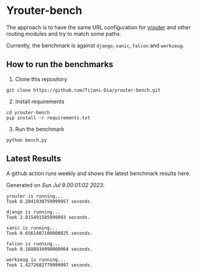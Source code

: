 # Yrouter-bench

The approach is to have the same URL configuration for [yrouter](https://github.com/Tijani-Dia/yrouter) and other routing modules and try to match some paths.

Currently, the benchmark is against `django`, `sanic`, `falcon` and `werkzeug`.

## How to run the benchmarks

1. Clone this repository

```shell
git clone https://github.com/Tijani-Dia/yrouter-bench.git
```

2. Install requirements

```shell
cd yrouter-bench
pip install -r requirements.txt
```

3. Run the benchmark

```shell
python bench.py
```

## Latest Results

A github action runs weekly and shows the latest benchmark results here.

Generated on *Sun Jul  9 00:01:02 2023*:

```shell
yrouter is running...
Took 0.2041930759999957 seconds.

django is running...
Took 2.815491585999993 seconds.

sanic is running...
Took 0.6561407100000025 seconds.

falcon is running...
Took 0.1688934990000064 seconds.

werkzeug is running...
Took 1.4272682779999997 seconds.

```